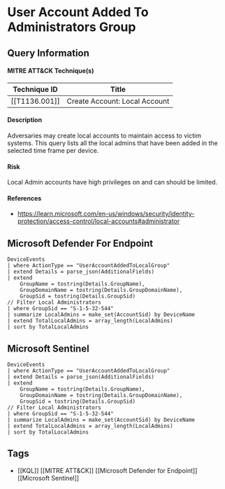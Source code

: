# User Account Added To Administrators Group
## Query Information
#### MITRE ATT&CK Technique(s)

| Technique ID  | Title                         |
| ------------- | ----------------------------- |
| [[T1136.001]] | Create Account: Local Account |
#### Description
Adversaries may create local accounts to maintain access to victim systems. This query lists all the local admins that have been added in the selected time frame per device. 
#### Risk
Local Admin accounts have high privileges on and can should be limited.
#### References
- https://learn.microsoft.com/en-us/windows/security/identity-protection/access-control/local-accounts#administrator
## Microsoft Defender For Endpoint
```kusto
DeviceEvents
| where ActionType == "UserAccountAddedToLocalGroup"
| extend Details = parse_json(AdditionalFields)
| extend
    GroupName = tostring(Details.GroupName),
    GroupDomainName = tostring(Details.GroupDomainName),
    GroupSid = tostring(Details.GroupSid)
// Filter Local Administrators
| where GroupSid == "S-1-5-32-544"
| summarize LocalAdmins = make_set(AccountSid) by DeviceName
| extend TotalLocalAdmins = array_length(LocalAdmins)
| sort by TotalLocalAdmins
```
## Microsoft Sentinel
```kusto
DeviceEvents
| where ActionType == "UserAccountAddedToLocalGroup"
| extend Details = parse_json(AdditionalFields)
| extend
    GroupName = tostring(Details.GroupName),
    GroupDomainName = tostring(Details.GroupDomainName),
    GroupSid = tostring(Details.GroupSid)
// Filter Local Administrators
| where GroupSid == "S-1-5-32-544"
| summarize LocalAdmins = make_set(AccountSid) by DeviceName
| extend TotalLocalAdmins = array_length(LocalAdmins)
| sort by TotalLocalAdmins
```
## Tags
- [[KQL]] [[MITRE ATT&CK]] [[Microsoft Defender for Endpoint]] [[Microsoft Sentinel]]